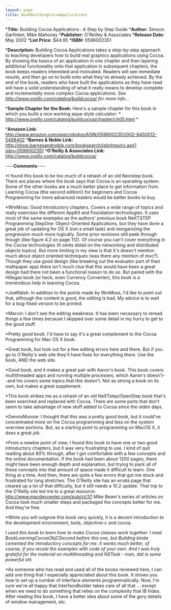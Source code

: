 ```yaml
---
layout: page
title: BookBuildingCocoaApplications
---
```





***Title:**
Building Cocoa Applications : A Step by Step Guide
***Author:**
Simson Garfinkel, Mike Mahoney
***Publisher:**
O'Reilley & Associates
***Release Date:**
May 2002
***List Price:**
$44.95
***ISBN:**
0596002351

***Description:**
Building Cocoa Applications takes a step-by-step approach to teaching developers how to build real graphics applications using Cocoa. By showing the basics of an application in one chapter and then layering additional functionality onto that application in subsequent chapters, the book keeps readers interested and motivated. Readers will see immediate results, and then go on to build onto what they've already achieved. By the end of the book, readers who have built the applications as they have read will have a solid understanding of what it really means to develop complete and incrementally more complex Cocoa applications. *See http://www.oreilly.com/catalog/buildcocoa/ for more info...*

***Sample Chapter for the Book:**
Here's a sample chapter for this book in which you build a nice working aqua-style calculator: * http://www.oreilly.com/catalog/buildcocoa/chapter/ch05.html *


***Amazon Link:**
http://www.amazon.com/exec/obidos/ASIN/0596002351/002-8450012-5498402
***Barnes & Noble Link:**
http://shop.barnesandnoble.com/booksearch/isbnInquiry.asp?isbn=0596002351
***O'Reilly & Associates Link:**
http://www.oreilly.com/catalog/buildcocoa/


----**Comments**----



*I found this book to be too much of a rehash of an old Nextstep book. There are places where the book says that Cocoa is an operating system. Some of the other books are a much better place to get information from. Learning Cocoa (the second edition!) for beginners and Cocoa Programming for more advanced readers would be better books to buy. 

*WmMoss: Good introductory chapters. Covers a wide range of topics and really exercises the different AppKit and Foundation technologies. It uses most of the same examples as the authors' previous book NeXTSTEP Programming StepOne: Object-Oriented Applications, but they have done a great job of updating for OS X (not a small task) and reorganizing the progression much more logically. Some prior revisions still peek through though (like figure 4.2 on page 112). Of course you can't cover everything in the Cocoa technologies (It omits detail on the networking and distributed objects topics). But more limiting in my view is that it's doesn't mention much about object oriented techniques (was there any mention of mvc?). Though they use good design (like breaking out the evaluator part of their mathpaper app) there isn't much clue that this would have been a great design had there not been a functional reason to do so. But paired with the Hillegas book (or heck, even Currency Converter), this book is a tremendous help in learning Cocoa.

*JoeWalsh: In addition to the points made by WmMoss, I'd like to point
out that, although the content is good, the editing is bad. My advice is to
wait for a bug-fixed version to be printed.

*Marvin:  I don't see the editing weakness.  It has been necessary to reread things a few times because I skipped over some detail in my hurry to get to the good stuff.

*Pretty good book.  I'd have to say it's a great complement to the Cocoa Programming for Mac OS X book.

*Great book, but look out for a few editing errors here and there.  But if you go to O'Reilly's web site they'll have fixes for everything there.  Use the book, AND the web site.

*Good book, and it makes a great pair with Aaron's book.  This book covers multithreaded apps and running multiple processes, which Aaron's doesn't--and his covers some topics that this doesn't.  Not as strong a book on its own, but makes a great supplement.

*This book strikes me as a rehash of an old NeXTstep/OpenStep book that's been searched and replaced with Cocoa.  There are some parts that don't seem to take advantage of new stuff added to Cocoa since the olden days.

*DennisMunsie: I thought that this was a pretty good book, but it could've concentrated more on the Cocoa programming and less on the system overview portions.  But, as a starting point to programming on MacOS X, it does a great job.

*From a newbie point of view, I found this book to have one or two good introductory chapters, but it was very frustrating to use.  I kind of quit reading about 80% through, after I got comfortable with a few concepts and the online documentation.  If the book had been about 1200 pages, there might have been enough depth and explanation, but trying to pack all of these concepts into that amount of space made it difficult to learn.  One thing at a time.  And then, there are quite a few errors that got me stuck and frustrated for long stretches.  The O'Reilly site has an errata page that cleared up a lot of that difficulty, but it still needs a 10.2 update.  That trip to the O'Reilly site led me to a great resource:      http://www.macdevcenter.com/pub/ct/37     Mike Beam's series of articles on Cocoa took much smaller steps and packaged the concepts better for me.  And they're free.

*While you will outgrow this book very quickly, it is a decent introduction to the development environment, tools, objective-c and cocoa. 

*I used this book to learn how to make Cocoa classes work together. I read BookLearningCocoaObjCSecond before this one, but Building
kinda cemented the introductory concepts for me. It works much better, of course, if you recast the examples with code of your own.
And I was truly grateful for the material on multithreading and NSTask - man, dat is some powerful sh*t

*As someone who has read and used all of the books reviewed here, I can add one thing that I especially appreciated about this book.  It shows you how to set up a number of interface elements programmatically.  Now, I'm sure we're all happy that InterfaceBuilder takes care of all that ... except when we need to do something that relies on the complexity that IB hides.  After reading this book, I have a better idea about some of the gory details of window management, etc.


